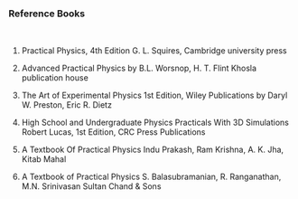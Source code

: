 <h3> Reference Books </h3> <br>

1. Practical Physics, 4th Edition G. L. Squires, Cambridge university press <br>

2. Advanced Practical Physics by B.L. Worsnop, H. T. Flint Khosla publication house <br>

3. The Art of Experimental Physics 1st Edition, Wiley Publications by Daryl W. Preston, Eric R. Dietz <br>

4. High School and Undergraduate Physics Practicals With 3D Simulations Robert Lucas, 1st Edition, CRC Press Publications <br>

5. A Textbook Of Practical Physics Indu Prakash, Ram Krishna, A. K. Jha, Kitab Mahal <br>

6. A Textbook of Practical Physics S. Balasubramanian, R. Ranganathan, M.N. Srinivasan Sultan Chand & Sons